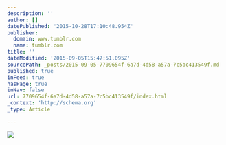 ```yaml
---
description: ''
author: []
datePublished: '2015-10-28T17:10:48.954Z'
publisher:
  domain: www.tumblr.com
  name: tumblr.com
title: ''
dateModified: '2015-09-05T15:47:51.095Z'
sourcePath: _posts/2015-09-05-7709654f-6a7d-4d58-a57a-7c5bc413549f.md
published: true
inFeed: true
hasPage: true
inNav: false
url: 7709654f-6a7d-4d58-a57a-7c5bc413549f/index.html
_context: 'http://schema.org'
_type: Article

---
```

![](https://38.media.tumblr.com/6e1f9f63769c51ad122132493c925513/tumblr_ne6gxmSftK1qg2p2fo1_400.gif)